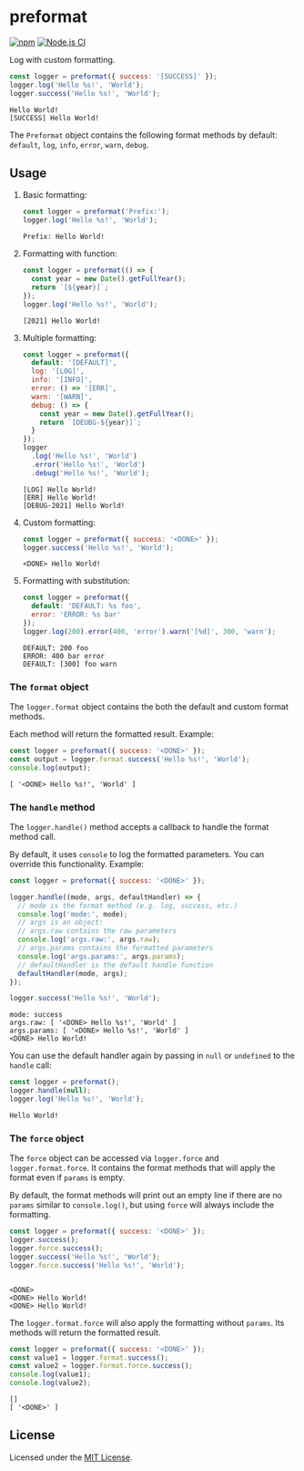 # preformat

[![npm](https://img.shields.io/npm/v/@arnesfield/preformat.svg)](https://www.npmjs.com/package/@arnesfield/preformat)
[![Node.js CI](https://github.com/Arnesfield/@arnesfield/preformat/workflows/Node.js%20CI/badge.svg)](https://github.com/Arnesfield/@arnesfield/preformat/actions?query=workflow%3A"Node.js+CI")

Log with custom formatting.

```javascript
const logger = preformat({ success: '[SUCCESS]' });
logger.log('Hello %s!', 'World');
logger.success('Hello %s!', 'World');
```

```text
Hello World!
[SUCCESS] Hello World!
```

The `Preformat` object contains the following format methods by default: `default`, `log`, `info`, `error`, `warn`, `debug`.

## Usage

1. Basic formatting:

   ```javascript
   const logger = preformat('Prefix:');
   logger.log('Hello %s!', 'World');
   ```

   ```text
   Prefix: Hello World!
   ```

2. Formatting with function:

   ```javascript
   const logger = preformat(() => {
     const year = new Date().getFullYear();
     return `[${year}]`;
   });
   logger.log('Hello %s!', 'World');
   ```

   ```text
   [2021] Hello World!
   ```

3. Multiple formatting:

   ```javascript
   const logger = preformat({
     default: '[DEFAULT]',
     log: '[LOG]',
     info: '[INFO]',
     error: () => '[ERR]',
     warn: '[WARN]',
     debug: () => {
       const year = new Date().getFullYear();
       return `[DEUBG-${year}]`;
     }
   });
   logger
     .log('Hello %s!', 'World')
     .error('Hello %s!', 'World')
     .debug('Hello %s!', 'World');
   ```

   ```text
   [LOG] Hello World!
   [ERR] Hello World!
   [DEBUG-2021] Hello World!
   ```

4. Custom formatting:

   ```javascript
   const logger = preformat({ success: '<DONE>' });
   logger.success('Hello %s!', 'World');
   ```

   ```text
   <DONE> Hello World!
   ```

5. Formatting with substitution:

   ```javascript
   const logger = preformat({
     default: 'DEFAULT: %s foo',
     error: 'ERROR: %s bar'
   });
   logger.log(200).error(400, 'error').warn('[%d]', 300, 'warn');
   ```

   ```text
   DEFAULT: 200 foo
   ERROR: 400 bar error
   DEFAULT: [300] foo warn
   ```

### The `format` object

The `logger.format` object contains the both the default and custom format methods.

Each method will return the formatted result. Example:

```javascript
const logger = preformat({ success: '<DONE>' });
const output = logger.format.success('Hello %s!', 'World');
console.log(output);
```

```text
[ '<DONE> Hello %s!', 'World' ]
```

### The `handle` method

The `logger.handle()` method accepts a callback to handle the format method call.

By default, it uses `console` to log the formatted parameters. You can override this functionality. Example:

```javascript
const logger = preformat({ success: '<DONE>' });

logger.handle((mode, args, defaultHandler) => {
  // mode is the format method (e.g. log, success, etc.)
  console.log('mode:', mode);
  // args is an object:
  // args.raw contains the raw parameters
  console.log('args.raw:', args.raw);
  // args.params contains the formatted parameters
  console.log('args.params:', args.params);
  // defaultHandler is the default handle function
  defaultHandler(mode, args);
});

logger.success('Hello %s!', 'World');
```

```text
mode: success
args.raw: [ '<DONE> Hello %s!', 'World' ]
args.params: [ '<DONE> Hello %s!', 'World' ]
<DONE> Hello World!
```

You can use the default handler again by passing in `null` or `undefined` to the `handle` call:

```javascript
const logger = preformat();
logger.handle(null);
logger.log('Hello %s!', 'World');
```

```text
Hello World!
```

### The `force` object

The `force` object can be accessed via `logger.force` and `logger.format.force`. It contains the format methods that will apply the format even if `params` is empty.

By default, the format methods will print out an empty line if there are no `params` similar to `console.log()`, but using `force` will always include the formatting.

```javascript
const logger = preformat({ success: '<DONE>' });
logger.success();
logger.force.success();
logger.success('Hello %s!', 'World');
logger.force.success('Hello %s!', 'World');
```

```text

<DONE>
<DONE> Hello World!
<DONE> Hello World!
```

The `logger.format.force` will also apply the formatting without `params`. Its methods will return the formatted result.

```javascript
const logger = preformat({ success: '<DONE>' });
const value1 = logger.format.success();
const value2 = logger.format.force.success();
console.log(value1);
console.log(value2);
```

```text
[]
[ '<DONE>' ]
```

## License

Licensed under the [MIT License](LICENSE).
